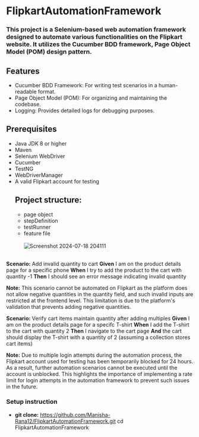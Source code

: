 # FlipkartAutomationFramework
### This project is a Selenium-based web automation framework designed to automate various functionalities on the Flipkart website. It utilizes the Cucumber BDD framework, Page Object Model (POM) design pattern.

## Features

- Cucumber BDD Framework: For writing test scenarios in a human-readable format.
- Page Object Model (POM): For organizing and maintaining the codebase.
- Logging: Provides detailed logs for debugging purposes.

## Prerequisites
- Java JDK 8 or higher
- Maven
- Selenium WebDriver
- Cucumber
- TestNG
- WebDriverManager
- A valid Flipkart account for testing
  ## Project structure:
  - page object
  - stepDefinition
  - testRunner
  - feature file
    <br>
    <br>
  ![Screenshot 2024-07-18 204111](https://github.com/user-attachments/assets/459e021f-c110-4119-a19f-b81388dc0796)
    <br><br>
    
**Scenario:** Add invalid quantity to cart
**Given** I am on the product details page for a specific phone
**When** I try to add the product to the cart with quantity -1
**Then** I should see an error message indicating invalid quantity
 
 **Note:** This scenario cannot be automated on Flipkart as the platform does not allow negative quantities in the quantity field, and such invalid inputs are restricted at the frontend level. This limitation is due to the platform's validation that prevents adding negative quantities.

**Scenario:** Verify cart items maintain quantity after adding multiples 
**Given** I am on the product details page for a specifc T-shirt
**When** I add the T-shirt to the cart with quantity 2
**Then** I navigate to the cart page
**And** the cart should display the T-shirt with a quantity of 2 (assuming a collection stores cart items)

 **Note:** Due to multiple login attempts during the automation process, the Flipkart account used for testing has been temporarily blocked for 24 hours. As a result, further automation scenarios cannot be executed until the account is unblocked. This highlights the importance of implementing a rate limit for login attempts in the automation framework to prevent such issues in the future.

### Setup instruction <br>
- **git clone:** https://github.com/Manisha-Rana12/FlipkartAutomationFramework.git
cd FlipkartAutomationFramework




